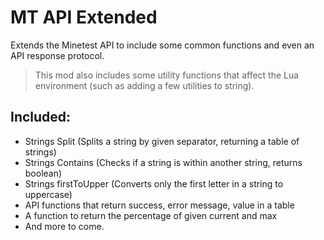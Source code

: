 # MT API Extended

Extends the Minetest API to include some common functions and even an API response protocol.

> This mod also includes some utility functions that affect the Lua environment (such as adding a few utilities to string).

## Included:

* Strings Split (Splits a string by given separator, returning a table of strings)
* Strings Contains (Checks if a string is within another string, returns boolean)
* Strings firstToUpper (Converts only the first letter in a string to uppercase)
* API functions that return success, error message, value in a table
* A function to return the percentage of given current and max
* And more to come.

